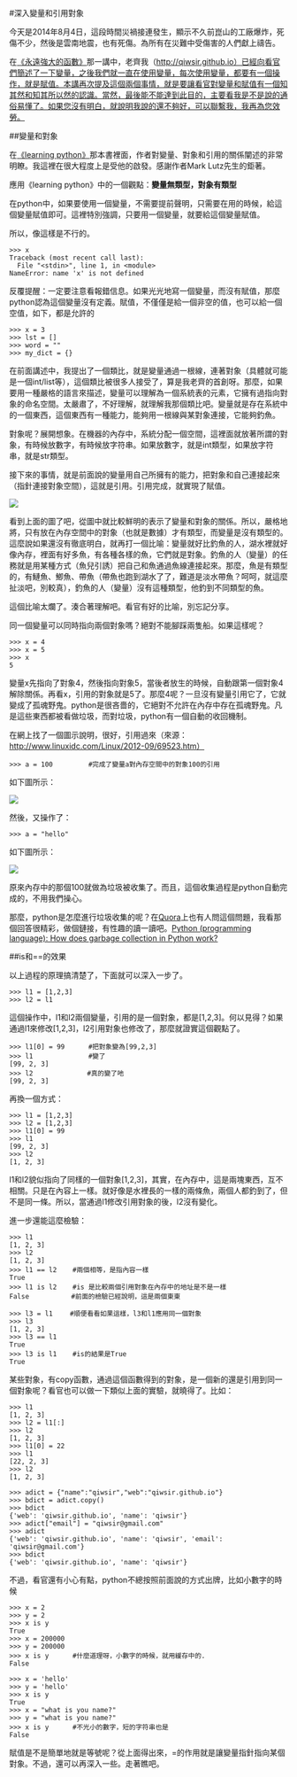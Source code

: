 #深入變量和引用對象

今天是2014年8月4日，這段時間災禍接連發生，顯示不久前崑山的工廠爆炸，死傷不少，然後是雲南地震，也有死傷。為所有在災難中受傷害的人們獻上禱告。

在[《永遠強大的函數》](./106.md)那一講中，老齊我（http://qiwsir.github.io）已經向看官們簡述了一下變量，之後我們就一直在使用變量，每次使用變量，都要有一個操作，就是賦值。本講再次提及這個兩個事情，就是要讓看官對變量和賦值有一個知其然和知其所以然的認識。當然，最後能不能達到此目的，主要看我是不是說的通俗易懂了。如果您沒有明白，就說明我說的還不夠好，可以聯繫我，我再為您效勞。

##變量和對象

在[《learning python》](http://shop.oreilly.com/product/0636920028154.do)那本書裡面，作者對變量、對象和引用的關係闡述的非常明瞭。我這裡在很大程度上是受他的啟發。感謝作者Mark Lutz先生的鉅著。

應用《learning python》中的一個觀點：**變量無類型，對象有類型**

在python中，如果要使用一個變量，不需要提前聲明，只需要在用的時候，給這個變量賦值即可。這裡特別強調，只要用一個變量，就要給這個變量賦值。

所以，像這樣是不行的。

    >>> x
    Traceback (most recent call last):
      File "<stdin>", line 1, in <module>
    NameError: name 'x' is not defined

反覆提醒：一定要注意看報錯信息。如果光光地寫一個變量，而沒有賦值，那麼python認為這個變量沒有定義。賦值，不僅僅是給一個非空的值，也可以給一個空值，如下，都是允許的

    >>> x = 3
    >>> lst = []
    >>> word = ""
    >>> my_dict = {}

在前面講述中，我提出了一個類比，就是變量通過一根線，連著對象（具體就可能是一個int/list等），這個類比被很多人接受了，算是我老齊的首創呀。那麼，如果要用一種嚴格的語言來描述，變量可以理解為一個系統表的元素，它擁有過指向對象的命名空間。太嚴肅了，不好理解，就理解我那個類比吧。變量就是存在系統中的一個東西，這個東西有一種能力，能夠用一根線與某對象連接，它能夠釣魚。

對象呢？展開想象。在機器的內存中，系統分配一個空間，這裡面就放著所謂的對象，有時候放數字，有時候放字符串。如果放數字，就是int類型，如果放字符串，就是str類型。

接下來的事情，就是前面說的變量用自己所擁有的能力，把對象和自己連接起來（指針連接對象空間），這就是引用。引用完成，就實現了賦值。

![](../Pictures/12601.png)

看到上面的圖了吧，從圖中就比較鮮明的表示了變量和對象的關係。所以，嚴格地將，只有放在內存空間中的對象（也就是數據）才有類型，而變量是沒有類型的。這麼說如果還沒有徹底明白，就再打一個比喻：變量就好比釣魚的人，湖水裡就好像內存，裡面有好多魚，有各種各樣的魚，它們就是對象。釣魚的人（變量）的任務就是用某種方式（魚兒引誘）把自己和魚通過魚線連接起來。那麼，魚是有類型的，有鰱魚、鯽魚、帶魚（帶魚也跑到湖水了了，難道是淡水帶魚？呵呵，就這麼扯淡吧，別較真），釣魚的人（變量）沒有這種類型，他釣到不同類型的魚。

這個比喻太爛了。湊合著理解吧。看官有好的比喻，別忘記分享。

同一個變量可以同時指向兩個對象嗎？絕對不能腳踩兩隻船。如果這樣呢？

    >>> x = 4
    >>> x = 5
    >>> x
    5

變量x先指向了對象4，然後指向對象5，當後者放生的時候，自動跟第一個對象4解除關係。再看x，引用的對象就是5了。那麼4呢？一旦沒有變量引用它了，它就變成了孤魂野鬼。python是很吝嗇的，它絕對不允許在內存中存在孤魂野鬼。凡是這些東西都被看做垃圾，而對垃圾，python有一個自動的收回機制。

在網上找了一個圖示說明，很好，引用過來（來源：http://www.linuxidc.com/Linux/2012-09/69523.htm）

    >>> a = 100         #完成了變量a對內存空間中的對象100的引用

如下圖所示：

![](../Pictures/12602.png)

然後，又操作了：

    >>> a = "hello"

如下圖所示：

![](../Pictures/12603.png)

原來內存中的那個100就做為垃圾被收集了。而且，這個收集過程是python自動完成的，不用我們操心。

那麼，python是怎麼進行垃圾收集的呢？在[Quora](http://www.quora.com)上也有人問這個問題，我看那個回答很精彩，做個鏈接，有性趣的讀一讀吧。[Python (programming language): How does garbage collection in Python work?](http://www.quora.com/Python-programming-language-1/How-does-garbage-collection-in-Python-work)

##is和==的效果

以上過程的原理搞清楚了，下面就可以深入一步了。

    >>> l1 = [1,2,3]
    >>> l2 = l1

這個操作中，l1和l2兩個變量，引用的是一個對象，都是[1,2,3]。何以見得？如果通過l1來修改[1,2,3]，l2引用對象也修改了，那麼就證實這個觀點了。

    >>> l1[0] = 99      #把對象變為[99,2,3]
    >>> l1              #變了
    [99, 2, 3]
    >>> l2　            #真的變了吔
    [99, 2, 3]

再換一個方式：

    >>> l1 = [1,2,3]
    >>> l2 = [1,2,3]
    >>> l1[0] = 99
    >>> l1
    [99, 2, 3]
    >>> l2
    [1, 2, 3]

l1和l2貌似指向了同樣的一個對象[1,2,3]，其實，在內存中，這是兩塊東西，互不相關。只是在內容上一樣。就好像是水裡長的一樣的兩條魚，兩個人都釣到了，但不是同一條。所以，當通過l1修改引用對象的後，l2沒有變化。

進一步還能這麼檢驗：

    >>> l1
    [1, 2, 3]
    >>> l2
    [1, 2, 3]
    >>> l1 == l2    #兩個相等，是指內容一樣
    True
    >>> l1 is l2    #is 是比較兩個引用對象在內存中的地址是不是一樣
    False　         #前面的檢驗已經說明，這是兩個東東

    >>> l3 = l1　　 #順便看看如果這樣，l3和l1應用同一個對象
    >>> l3
    [1, 2, 3]
    >>> l3 == l1
    True
    >>> l3 is l1    #is的結果是True
    True

某些對象，有copy函數，通過這個函數得到的對象，是一個新的還是引用到同一個對象呢？看官也可以做一下類似上面的實驗，就曉得了。比如：

    >>> l1
    [1, 2, 3]
    >>> l2 = l1[:]
    >>> l2
    [1, 2, 3]
    >>> l1[0] = 22
    >>> l1
    [22, 2, 3]
    >>> l2
    [1, 2, 3]

    >>> adict = {"name":"qiwsir","web":"qiwsir.github.io"}
    >>> bdict = adict.copy()
    >>> bdict
    {'web': 'qiwsir.github.io', 'name': 'qiwsir'}
    >>> adict["email"] = "qiwsir@gmail.com"
    >>> adict
    {'web': 'qiwsir.github.io', 'name': 'qiwsir', 'email': 'qiwsir@gmail.com'}
    >>> bdict
    {'web': 'qiwsir.github.io', 'name': 'qiwsir'}

不過，看官還有小心有點，python不總按照前面說的方式出牌，比如小數字的時候

    >>> x = 2
    >>> y = 2
    >>> x is y
    True
    >>> x = 200000
    >>> y = 200000
    >>> x is y      #什麼道理呀，小數字的時候，就用緩存中的.
    False

    >>> x = 'hello'
    >>> y = 'hello'
    >>> x is y
    True
    >>> x = "what is you name?"
    >>> y = "what is you name?"
    >>> x is y      #不光小的數字，短的字符串也是
    False

賦值是不是簡單地就是等號呢？從上面得出來，=的作用就是讓變量指針指向某個對象。不過，還可以再深入一些。走著瞧吧。
